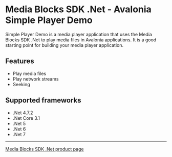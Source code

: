# Media Blocks SDK .Net - Avalonia Simple Player Demo

Simple Player Demo is a media player application that uses the Media Blocks SDK .Net to play media files in Avalonia applications. It is a good starting point for building your media player application.

## Features

- Play media files
- Play network streams
- Seeking

## Supported frameworks

- .Net 4.7.2
- .Net Core 3.1
- .Net 5
- .Net 6
- .Net 7

---

[Media Blocks SDK .Net product page](https://www.visioforge.com/media-blocks-sdk)

